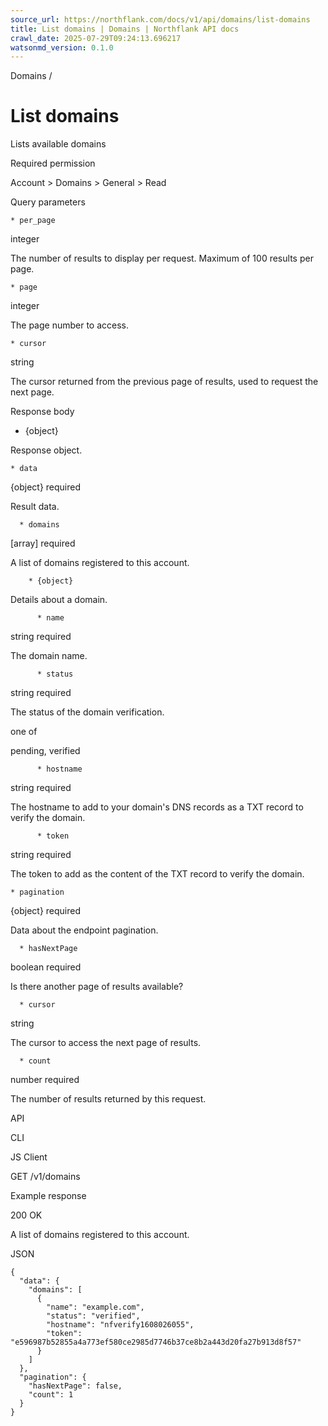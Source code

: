 ```yaml
---
source_url: https://northflank.com/docs/v1/api/domains/list-domains
title: List domains | Domains | Northflank API docs
crawl_date: 2025-07-29T09:24:13.696217
watsonmd_version: 0.1.0
---
```


Domains / 

# List domains

Lists available domains

Required permission

Account > Domains > General > Read

Query parameters

    * per_page

integer

The number of results to display per request. Maximum of 100 results per page.

    * page

integer

The page number to access.

    * cursor

string

The cursor returned from the previous page of results, used to request the next page.




Response body

  * {object}

Response object.

    * data

{object} required

Result data.

      * domains

[array] required

A list of domains registered to this account.

        * {object}

Details about a domain.

          * name

string required

The domain name.

          * status

string required

The status of the domain verification.

one of

pending, verified

          * hostname

string required

The hostname to add to your domain's DNS records as a TXT record to verify the domain.

          * token

string required

The token to add as the content of the TXT record to verify the domain.

    * pagination

{object} required

Data about the endpoint pagination.

      * hasNextPage

boolean required

Is there another page of results available?

      * cursor

string

The cursor to access the next page of results.

      * count

number required

The number of results returned by this request.




API

CLI

JS Client

GET /v1/domains

Example response

200 OK

A list of domains registered to this account.

JSON
    
    
    {
      "data": {
        "domains": [
          {
            "name": "example.com",
            "status": "verified",
            "hostname": "nfverify1608026055",
            "token": "e596987b52855a4a773ef580ce2985d7746b37ce8b2a443d20fa27b913d8f57"
          }
        ]
      },
      "pagination": {
        "hasNextPage": false,
        "count": 1
      }
    }